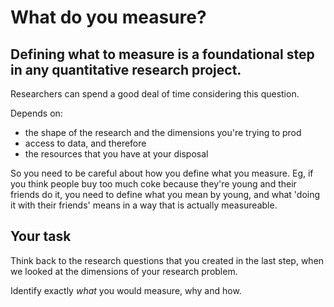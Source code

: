 # What do you measure?

## Defining what to measure is a foundational step in any quantitative research project.

Researchers can spend a good deal of time considering this question.

Depends on:

* the shape of the research and the dimensions you're trying to prod
* access to data, and therefore
* the resources that you have at your disposal

So you need to be careful about how you define what you measure.  Eg, if you think people buy too much coke because they're young and their friends do it, you need to define what you mean by young, and what 'doing it with their friends' means in a way that is actually measureable. 

## Your task

Think back to the research questions that you created in the last step, when we looked at the dimensions of your research problem.

Identify exactly _what_ you would measure, why and how.
